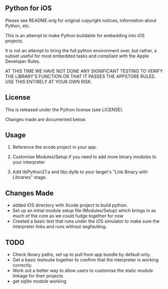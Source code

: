 Python for iOS
--------------

Please see README.orig for original copyright notices, information about
Python, etc.

This is an attempt to make Python buildable for embedding into iOS projects.

It is not an attempt to bring the full python environment over, but rather, a subset useful for most embedded tasks and compliant with the Apple Developer
Rules.

AT THIS TIME WE HAVE NOT DONE ANY SIGNIFICANT TESTING TO VERIFY THE LIBRARY'S FUNCTION OR THAT IT PASSES THE APPSTORE RULES.  USE THIS ENTIRELY AT YOUR OWN RISK.

License
-------
This is released under the Python license (see LICENSE).

Changes made are documented below.

Usage
-----

  1. Reference the xcode project in your app.
  
  2. Customise Modules/Setup if you need to add more binary modules to your interpreter
  
  3. Add libPython27.a and libz.dylib to your target's "Link Binary with Libraries" stage.
  
Changes Made
------------

 * added iOS directory with Xcode project to build python.
 * Set up an initial module setup file (Modules/Setup) which brings in as much of the core as we could fudge together for now
 * Created a basic test that runs under the iOS simulator to make sure the interpreter links and runs without segfaulting.
  
TODO
----

 * Check library paths, set up to pull from app bundle by default only.
 * Get a basic testsuite together to confirm that the interpreter is working correctly.
 * Work out a better way to allow users to customise the static module linkage for their projects
 * get sqlite module working
